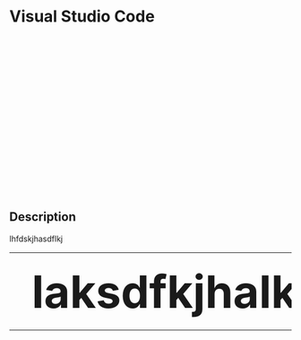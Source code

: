 <!-- TITLE: Visual Studio Code -->
<!-- SUBTITLE: Code editing. Redefined. Free. Open source. Runs everywhere. -->

# Visual Studio Code

<div style="
	background-image: url(https://i.ytimg.com/vi/anvYeA1pWlk/maxresdefault.jpg); 
	height: 20em; 
	background-attachment: fixed;
	background-position: top;
  background-repeat: no-repeat;
	background-size: contain">
</div>

## Description
lhfdskjhasdflkj

<table class="tg">
  <tr style="font-size: 5em">
    <th class="tg-0lax">laksdfkjhalksdh</th>
  </tr>
</table>